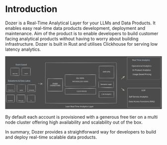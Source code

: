 
# Introduction

Dozer is a Real-Time Analytical Layer for your LLMs and Data Products.  It enables easy real-time data products development, deployment and maintenance. Aim of the product is to enable developers to build customer facing analytical products without having to worry about building infrastructure. Dozer is built in Rust and utilises Clickhouse for serving low latency analytics.

![Lean Analytical Layer](./dozer/analytics.svg)

By default each account is provisioned with a generous free tier on a multi node cluster offering high availability and scalability out of the box. 

In summary, Dozer provides a straightforward way for developers to build and deploy real-time scalable data products.


